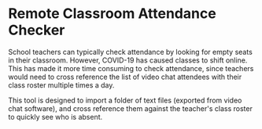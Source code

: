# Remote Classroom Attendance Checker
School teachers can typically check attendance by looking for empty seats in their classroom. However, COVID-19 has caused classes to shift online. This has made it more time consuming to check attendance, since teachers would need to cross reference the list of video chat attendees with their class roster multiple times a day.

This tool is designed to import a folder of text files (exported from video chat software), and cross reference them against the teacher's class roster to quickly see who is absent.
